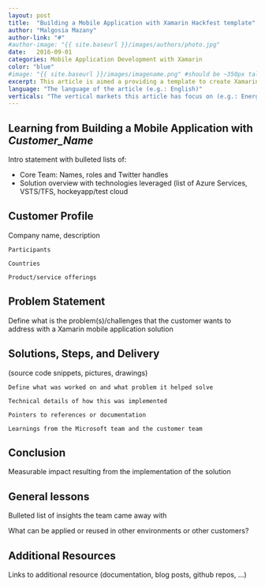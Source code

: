 ```yaml
---
layout: post
title:  "Building a Mobile Application with Xamarin Hackfest template"
author: "Malgosia Mazany"
author-link: "#"
#author-image: "{{ site.baseurl }}/images/authors/photo.jpg"
date:   2016-09-01
categories: Mobile Application Development with Xamarin
color: "blue"
#image: "{{ site.baseurl }}/images/imagename.png" #should be ~350px tall
excerpt: This article is aimed a providing a template to create Xamarin Hackfest articles.
language: "The language of the article (e.g.: English)"
verticals: "The vertical markets this article has focus on (e.g.: Energy, Manufacturing, Transportation & Logistics, Smart Cities, Agricultural, Environmental, Healthcare, Retail)"
---
```


## Learning from Building a Mobile Application with *Customer_Name* ##

Intro statement with bulleted lists of:

- Core Team: Names, roles and Twitter handles 
- Solution overview with technologies leveraged (list of Azure Services, VSTS/TFS, hockeyapp/test cloud
 
## Customer Profile ##
Company name, description


	Participants

	Countries

	Product/service offerings



 
## Problem Statement ##


Define what is the problem(s)/challenges that the customer wants to address with a Xamarin mobile application solution


 
## Solutions, Steps, and Delivery ##


(source code snippets, pictures, drawings)

	Define what was worked on and what problem it helped solve

	Technical details of how this was implemented
	
	Pointers to references or documentation 
	
	Learnings from the Microsoft team and the customer team
 
## Conclusion ##

Measurable impact resulting from the implementation of the solution



## General lessons ##
Bulleted list of insights the team came away with

What can be applied or reused in other environments or other customers?

## Additional Resources ##
Links to additional resource (documentation, blog posts, github repos, ...)
